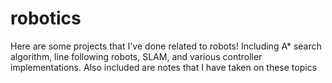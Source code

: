 # robotics
Here are some projects that I've done related to robots! Including A* search algorithm, line following robots, SLAM, and various controller implementations. Also included are notes that I have taken on these topics
